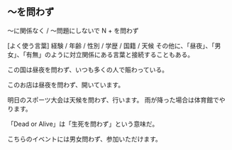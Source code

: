 ## 〜を問わず
〜に関係なく / 〜問題にしないで
N + を問わず


[よく使う言葉] 経験 / 年齢 / 性別 / 学歴 / 国籍 / 天候   その他に、「昼夜」、「男女」、「有無」のように対立関係にある言葉と接続することもある。

この国は昼夜を問わず、いつも多くの人で賑わっている。

このお店は昼夜を問わず、開いています。

明日のスポーツ大会は天候を問わず、行います。
雨が降った場合は体育館でやります。

「Dead or Alive」は「生死を問わず」という意味だ。

こちらのイベントには男女問わず、参加いただけます。

